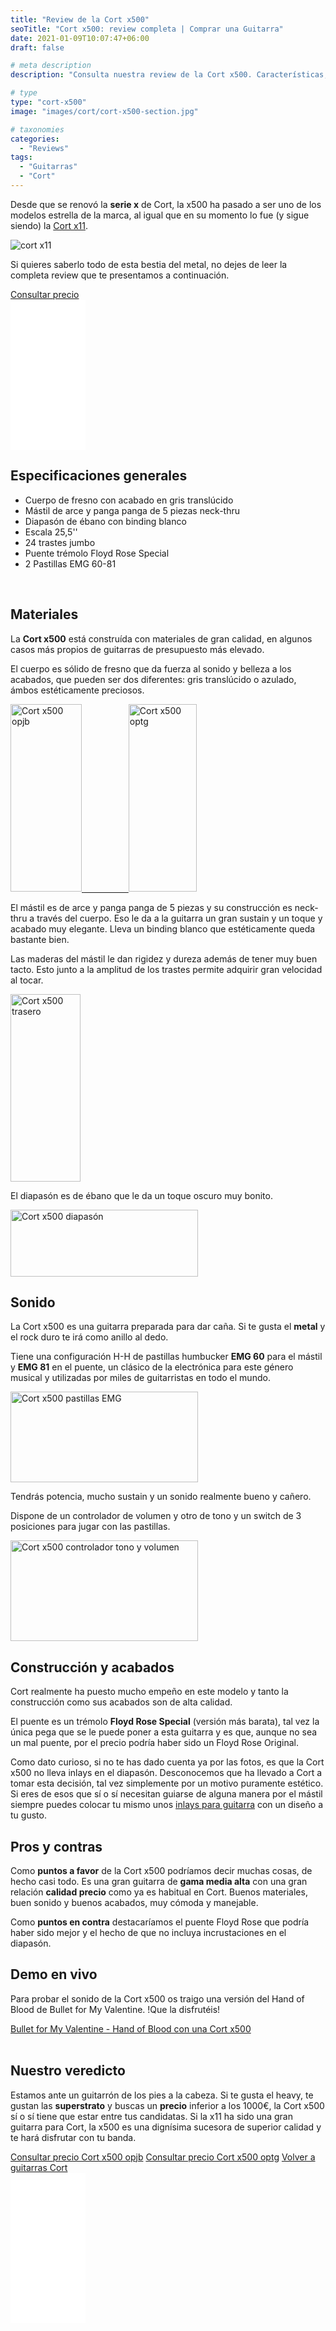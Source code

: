 ```yaml
---
title: "Review de la Cort x500"
seoTitle: "Cort x500: review completa | Comprar una Guitarra"
date: 2021-01-09T10:07:47+06:00
draft: false

# meta description
description: "Consulta nuestra review de la Cort x500. Características, especificaciones y precio de esta bestia del metal."

# type
type: "cort-x500"
image: "images/cort/cort-x500-section.jpg"

# taxonomies
categories: 
  - "Reviews"
tags:
  - "Guitarras"
  - "Cort"
---
```


Desde que se renovó la **serie x** de Cort, la x500 ha pasado a ser uno de los modelos estrella de la marca, al igual que en su momento lo fue
(y sigue siendo) la [Cort x11](/guitarras-cort/x11).

![cort x11](../../images/cort/cort-x500.jpg)

Si quieres saberlo todo de esta bestia del metal, no dejes de leer la completa review que te presentamos a continuación.

<div>
	<a href="https://amzn.to/35qpfnJ" class="btn btn-outline-primary" rel="nofollow noopener noreferrer" target="_blank">Consultar precio</a>
</div>

<iframe loading="lazy" title="cort x11" style="width:120px;height:240px;" marginwidth="0" marginheight="0" scrolling="no" frameborder="0" src="//rcm-eu.amazon-adsystem.com/e/cm?lt1=_blank&bc1=000000&IS2=1&bg1=FFFFFF&fc1=000000&lc1=0000FF&t=cortx500-21&language=es_ES&o=30&p=8&l=as4&m=amazon&f=ifr&ref=as_ss_li_til&asins=B01BWP8H60&linkId=61a2e87f16132056f2c89aa615896913"></iframe>

## Especificaciones generales

* Cuerpo de fresno con acabado en gris translúcido
* Mástil de arce y panga panga de 5 piezas neck-thru
* Diapasón de ébano con binding blanco
* Escala 25,5''
* 24 trastes jumbo
* Puente trémolo Floyd Rose Special
* 2 Pastillas EMG 60-81

&nbsp;

## Materiales

La **Cort x500** está construída con materiales de gran calidad, en algunos casos más propios de guitarras de presupuesto más elevado.

El cuerpo es sólido de fresno que da fuerza al sonido y belleza a los acabados, que pueden ser dos diferentes: gris translúcido o azulado, ámbos estéticamente preciosos.

<a href="https://amzn.to/3bj26HE" rel="nofollow noopener noreferrer" target="_blank">
    <img src="../../images/cort/x500/cort-x500-opjb.png" alt="Cort x500 opjb" width="114" height="300"/>
</a>
<a href="https://amzn.to/35qpfnJ" rel="nofollow noopener noreferrer" target="_blank">    
    &nbsp;&nbsp;&nbsp;&nbsp;&nbsp;&nbsp;&nbsp;&nbsp;&nbsp;&nbsp;&nbsp;&nbsp;&nbsp;&nbsp;&nbsp;&nbsp;&nbsp;
    <img src="../../images/cort/x500/cort-x500-optg.png" alt="Cort x500 optg" width="109" height="300"/>
  </a>

El mástil es de arce y panga panga de 5 piezas y su construcción es neck-thru a través del cuerpo. Eso le da a la guitarra un gran sustain y un toque y acabado muy elegante. Lleva un binding blanco que estéticamente queda bastante bien.

Las maderas del mástil le dan rigidez y dureza además de tener muy buen tacto. Esto junto a la amplitud de los trastes permite adquirir gran velocidad al tocar.

<img src="../../images/cort/x500/cort-x500-trasero.png" alt="Cort x500 trasero" width="112" height="300"/>

El diapasón es de ébano que le da un toque oscuro muy bonito.

<img src="../../images/cort/x500/cort-x500-diapason.png" alt="Cort x500 diapasón" width="300" height="107"/>


## Sonido

La Cort x500 es una guitarra preparada para dar caña. Si te gusta el **metal** y el rock duro te irá como anillo al dedo.

Tiene una configuración H-H de pastillas humbucker **EMG 60** para el mástil y **EMG 81** en el puente, un clásico de la electrónica para este género musical y utilizadas por miles de guitarristas en todo el mundo.

<img src="../../images/cort/x500/cort-x500-pastillas.png" alt="Cort x500 pastillas EMG" width="300" height="145"/>

Tendrás potencia, mucho sustain y un sonido realmente bueno y cañero.

Dispone de un controlador de volumen y otro de tono y un switch de 3 posiciones para jugar con las pastillas.

<img src="../../images/cort/x500/cort-x500-controladores.png" alt="Cort x500 controlador tono y volumen" width="300" height="161"/>

## Construcción y acabados

Cort realmente ha puesto mucho empeño en este modelo y tanto la construcción como sus acabados son de alta calidad. 

El puente es un trémolo **Floyd Rose Special** (versión más barata), tal vez la única pega que se le puede poner a esta guitarra y es que, aunque no sea un mal puente, por el precio podría haber sido un Floyd Rose Original.

Como dato curioso, si no te has dado cuenta ya por las fotos, es que la Cort x500 no lleva inlays en el diapasón. Desconocemos que ha llevado a Cort a tomar esta decisión, tal vez simplemente por un motivo puramente estético. Si eres de esos que sí o sí necesitan guiarse de alguna manera por el mástil siempre puedes colocar tu mismo unos [inlays para guitarra](/inlays-guitarra) con un diseño a tu gusto.

## Pros y contras

Como **puntos a favor** de la Cort x500 podríamos decir muchas cosas, de hecho casi todo. Es una gran guitarra de **gama media alta** con una gran relación **calidad precio** como ya es habitual en Cort. Buenos materiales, buen sonido y buenos acabados, muy cómoda y manejable.

Como **puntos en contra** destacaríamos el puente Floyd Rose que podría haber sido mejor y el hecho de que no incluya incrustaciones en el diapasón.

## Demo en vivo

Para probar el sonido de la Cort x500 os traigo una versión del Hand of Blood de Bullet for My Valentine. !Que la disfrutéis!

<div>
	<a href="https://www.youtu.be/6wXy5hnRsVQ" class="lazy-youtube-embed">Bullet for My Valentine - Hand of Blood con una Cort x500</a>
</div>
&nbsp;&nbsp;&nbsp;&nbsp;

## Nuestro veredicto

Estamos ante un guitarrón de los pies a la cabeza. Si te gusta el heavy, te gustan las **superstrato** y buscas un **precio** inferior a los 1000€, la Cort x500 sí o sí tiene que estar entre tus candidatas. Si la x11 ha sido una gran guitarra para Cort, la x500 es una dignísima sucesora de superior calidad y te hará disfrutar con tu banda.

<div>
	<a href="https://amzn.to/3bj26HE" class="btn btn-outline-primary" rel="nofollow noopener noreferrer" target="_blank">Consultar precio Cort x500 opjb</a>
	<a href="https://amzn.to/35qpfnJ" class="btn btn-outline-primary" rel="nofollow noopener noreferrer" target="_blank">Consultar precio Cort x500 optg</a>
	<a href="/guitarras-cort/" class="btn btn-outline-primary">Volver a guitarras Cort</a>
</div>

<iframe loading="lazy" title="guitarra electrica cort" style="width:120px;height:240px;" marginwidth="0" marginheight="0" scrolling="no" frameborder="0" src="//rcm-eu.amazon-adsystem.com/e/cm?lt1=_blank&bc1=000000&IS2=1&bg1=FFFFFF&fc1=000000&lc1=0000FF&t=cortx500-21&language=es_ES&o=30&p=8&l=as4&m=amazon&f=ifr&ref=as_ss_li_til&asins=B07KQKPBXH&linkId=44c59f2146c94eaf54997a5d7e05293e"></iframe>

&nbsp;